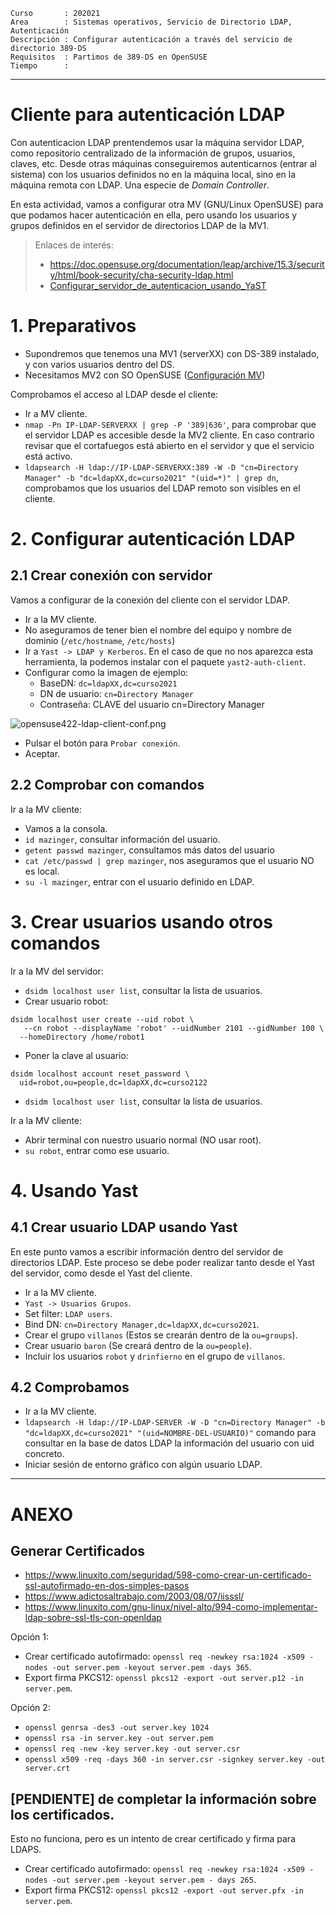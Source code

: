 
```
Curso       : 202021
Area        : Sistemas operativos, Servicio de Directorio LDAP, Autenticación
Descripción : Configurar autenticación a través del servicio de directorio 389-DS
Requisitos  : Partimos de 389-DS en OpenSUSE
Tiempo      :
```

---
# Cliente para autenticación LDAP

Con autenticacion LDAP prentendemos usar la máquina servidor LDAP, como repositorio centralizado de la información de grupos, usuarios, claves, etc. Desde otras máquinas conseguiremos autenticarnos (entrar al sistema) con los usuarios definidos no en la máquina local, sino en la máquina remota con LDAP. Una especie de *Domain Controller*.

En esta actividad, vamos a configurar otra MV (GNU/Linux OpenSUSE) para que podamos hacer autenticación en ella, pero usando los usuarios y grupos definidos en el servidor de directorios LDAP de la MV1.

> Enlaces de interés:
> * https://doc.opensuse.org/documentation/leap/archive/15.3/security/html/book-security/cha-security-ldap.html
> * [Configurar_servidor_de_autenticacion_usando_YaST](https://es.opensuse.org/Configurar_servidor_de_autenticacion_usando_YaST)

# 1. Preparativos

* Supondremos que tenemos una MV1 (serverXX) con DS-389 instalado, y con varios usuarios dentro del DS.
* Necesitamos MV2 con SO OpenSUSE ([Configuración MV](../../global/configuracion/opensuse.md))

Comprobamos el acceso al LDAP desde el cliente:
* Ir a MV cliente.
* `nmap -Pn IP-LDAP-SERVERXX | grep -P '389|636'`, para comprobar que el servidor LDAP es accesible desde la MV2 cliente. En caso contrario revisar que el cortafuegos está abierto en el servidor y que el servicio está activo.
* `ldapsearch -H ldap://IP-LDAP-SERVERXX:389 -W -D "cn=Directory Manager" -b "dc=ldapXX,dc=curso2021" "(uid=*)" | grep dn`, comprobamos que los usuarios del LDAP remoto son visibles en el cliente.

# 2. Configurar autenticación LDAP

## 2.1 Crear conexión con servidor

Vamos a configurar de la conexión del cliente con el servidor LDAP.

* Ir a la MV cliente.
* No aseguramos de tener bien el nombre del equipo y nombre de dominio (`/etc/hostname`, `/etc/hosts`)
* Ir a `Yast -> LDAP y Kerberos`. En el caso de que no nos aparezca esta herramienta, la podemos instalar con el paquete `yast2-auth-client`.
* Configurar como la imagen de ejemplo:
    * BaseDN: `dc=ldapXX,dc=curso2021`
    * DN de usuario: `cn=Directory Manager`
    * Contraseña: CLAVE del usuario cn=Directory Manager

![opensuse422-ldap-client-conf.png](./images/opensuse422-ldap-client-conf.png)

* Pulsar el botón para `Probar conexión`.
* Aceptar.

## 2.2 Comprobar con comandos

Ir a la MV cliente:
* Vamos a la consola.
* `id mazinger`, consultar información del usuario.
* `getent passwd mazinger`, consultamos más datos del usuario
* `cat /etc/passwd | grep mazinger`, nos aseguramos que el usuario NO es local.
* `su -l mazinger`, entrar con el usuario definido en LDAP.

# 3. Crear usuarios usando otros comandos

Ir a la MV del servidor:
* `dsidm localhost user list`, consultar la lista de usuarios.
* Crear usuario robot:
```
dsidm localhost user create --uid robot \
   --cn robot --displayName 'robot' --uidNumber 2101 --gidNumber 100 \
  --homeDirectory /home/robot1
```
* Poner la clave al usuario:
```
dsidm localhost account reset_password \
  uid=robot,ou=people,dc=ldapXX,dc=curso2122
```
* `dsidm localhost user list`, consultar la lista de usuarios.

Ir a la MV cliente:
* Abrir terminal con nuestro usuario normal (NO usar root).
* `su robot`, entrar como ese usuario.

# 4. Usando Yast

## 4.1 Crear usuario LDAP usando Yast

En este punto vamos a escribir información dentro del servidor de directorios LDAP.
Este proceso se debe poder realizar tanto desde el Yast del servidor, como desde el Yast
del cliente.

* Ir a la MV cliente.
* `Yast -> Usuarios Grupos`.
* Set filter: `LDAP users`.
* Bind DN: `cn=Directory Manager,dc=ldapXX,dc=curso2021`.
* Crear el grupo `villanos` (Estos se crearán dentro de la `ou=groups`).
* Crear usuario `baron` (Se creará dentro de la `ou=people`).
* Incluir los usuarios `robot` y `drinfierno` en el grupo de `villanos`.

## 4.2 Comprobamos

* Ir a la MV cliente.
* `ldapsearch -H ldap://IP-LDAP-SERVER -W -D "cn=Directory Manager" -b "dc=ldapXX,dc=curso2021" "(uid=NOMBRE-DEL-USUARIO)"` comando para consultar en la base de datos LDAP la información del usuario con uid concreto.
* Iniciar sesión de entorno gráfico con algún usuario LDAP.

---
# ANEXO

## Generar Certificados

* https://www.linuxito.com/seguridad/598-como-crear-un-certificado-ssl-autofirmado-en-dos-simples-pasos
* https://www.adictosaltrabajo.com/2003/08/07/iisssl/
* https://www.linuxito.com/gnu-linux/nivel-alto/994-como-implementar-ldap-sobre-ssl-tls-con-openldap

Opción 1:
* Crear certificado autofirmado: `openssl req -newkey rsa:1024 -x509 -nodes -out server.pem -keyout server.pem -days 365`.
* Export firma PKCS12: `openssl pkcs12 -export -out server.p12 -in server.pem`.

Opción 2:
* `openssl genrsa -des3 -out server.key 1024`
* `openssl rsa -in server.key -out server.pem`
* `openssl req -new -key server.key -out server.csr`
* `openssl x509 -req -days 360 -in server.csr -signkey server.key -out server.crt`

## [PENDIENTE] de completar la información sobre los certificados.

Esto no funciona, pero es un intento de crear certificado y firma para LDAPS.

* Crear certificado autofirmado: `openssl req -newkey rsa:1024 -x509 -nodes -out server.pem -keyout server.pem - days 265`.
* Export firma PKCS12: `openssl pkcs12 -export -out server.pfx -in server.pem`.

